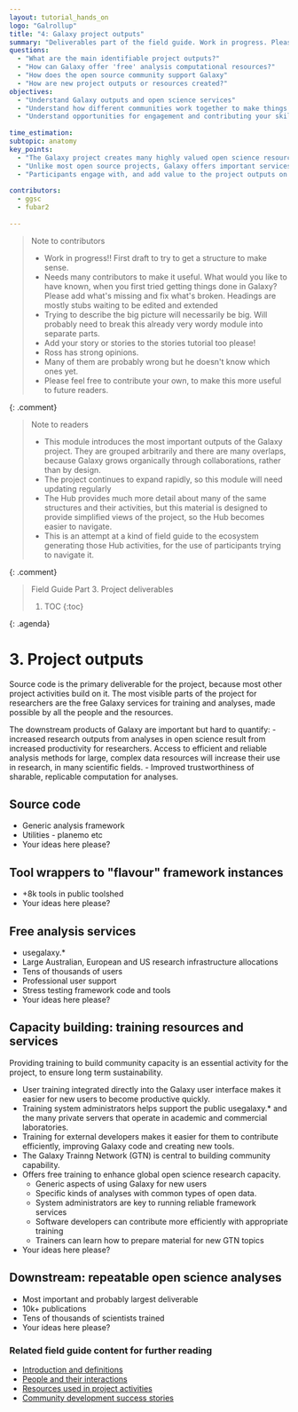 ```yaml
---
layout: tutorial_hands_on
logo: "Galrollup"
title: "4: Galaxy project outputs"
summary: "Deliverables part of the field guide. Work in progress. Please help make it better?"
questions:
  - "What are the main identifiable project outputs?"
  - "How can Galaxy offer 'free' analysis computational resources?"
  - "How does the open source community support Galaxy"
  - "How are new project outputs or resources created?"
objectives:
  - "Understand Galaxy outputs and open science services"
  - "Understand how different communities work together to make things happen"
  - "Understand opportunities for engagement and contributing your skills"
 
time_estimation:
subtopic: anatomy
key_points:
  - "The Galaxy project creates many highly valued open science resources"
  - "Unlike most open source projects, Galaxy offers important services and community activities in addition to source code"
  - "Participants engage with, and add value to the project outputs on their own individual terms"
 
contributors:
  - ggsc
  - fubar2
 
---
```


> <comment-title>Note to contributors</comment-title>
> - Work in progress!! First draft to try to get a structure to make sense.
> - Needs many contributors to make it useful. What would you like to have known, when you first tried getting things done in Galaxy?
> Please add what's missing and fix what's broken. Headings are mostly stubs waiting to be edited and extended 
> - Trying to describe the big picture will necessarily be big. Will probably need to break this already very wordy module into separate parts.
> - Add your story or stories to the stories tutorial too please!
> - Ross has strong opinions. 
> - Many of them are probably wrong but he doesn't know which ones yet. 
> - Please feel free to contribute your own, to make this more useful to future readers.
>
{: .comment}


> <comment-title>Note to readers</comment-title>
> - This module introduces the most important outputs of the Galaxy project. They are grouped arbitrarily and there are many overlaps, because Galaxy grows organically through collaborations, rather than by design.
> - The project continues to expand rapidly, so this module will need updating regularly
> - The Hub provides much more detail about many of the same structures and their activities, but this material is designed to provide simplified views of the project, so the Hub becomes easier to navigate.
> - This is an attempt at a kind of field guide to the ecosystem generating those Hub activities, for the use of participants trying to navigate it.
> 
{: .comment}

> <agenda-title>Field Guide Part 3. Project deliverables</agenda-title>
>
> 1. TOC
> {:toc}
>
{: .agenda}

# 3. Project outputs

Source code is the primary deliverable for the project, because most other project activities build on it. The most visible parts of the project for researchers are the free Galaxy services for training and analyses, made possible by all the people and the resources.

The downstream products of Galaxy are important but hard to quantify:
    - increased research outputs from analyses in open science result from increased productivity for researchers. Access to efficient and reliable analysis methods for large, complex data resources will increase their use in research, in many scientific fields.
    - Improved trustworthiness of sharable, replicable computation for analyses.
    

## Source code

- Generic analysis framework
- Utilities - planemo etc
- Your ideas here please?

## Tool wrappers to "flavour" framework instances

- +8k tools in public toolshed
- Your ideas here please?

## Free analysis services

- usegalaxy.*
- Large Australian, European and US research infrastructure allocations
- Tens of thousands of users
- Professional user support
- Stress testing framework code and tools
- Your ideas here please?

## Capacity building: training resources and services

Providing training to build community capacity is an essential activity for the project, to ensure long term sustainability. 

 - User training integrated directly into the Galaxy user interface makes it easier for new users to become productive quickly. 
 - Training system administrators helps support the public usegalaxy.* and the many private servers that operate in academic and commercial laboratories. 
 - Training for external developers makes it easier for them to contribute efficiently, improving Galaxy code and creating new tools.
- The Galaxy Trainng Network (GTN) is central to building community capability.
- Offers free training to enhance global open science research capacity.
    - Generic aspects of using Galaxy for new users
    - Specific kinds of analyses with common types of open data.
    - System administrators are key to running reliable framework services
    - Software developers can contribute more efficiently with appropriate training
    - Trainers can learn how to prepare material for new GTN topics
- Your ideas here please?

## Downstream: repeatable open science analyses

- Most important and probably largest deliverable
- 10k+ publications
- Tens of thousands of scientists trained
- Your ideas here please?

### Related field guide content for further reading

- [Introduction and definitions](../introduction/tutorial.html)
- [People and their interactions](../people/tutorial.html)
- [Resources used in project activities](../resources/tutorial.html)
- [Community development success stories](../stories/tutorial.html)
